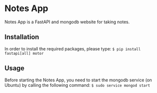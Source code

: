 # Notes App

Notes App is a FastAPI and mongodb website for taking notes.

## Installation

In order to install the required packages, please type:
```$ pip install fastapi[all] motor```


## Usage
Before starting the Notes App, you need to start the mongodb service (on Ubuntu) by calling the following command:
```$ sudo service mongod start ```